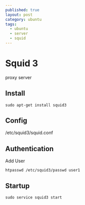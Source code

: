 ```yaml
---
published: true
layout: post
category: ubuntu
tags: 
  - ubuntu
  - server
  - squid
---
```


# Squid 3
proxy server

## Install

    sudo apt-get install squid3

## Config
/etc/squid3/squid.conf

## Authentication
Add User

    htpasswd /etc/squid3/passwd user1


## Startup

    sudo service squid3 start